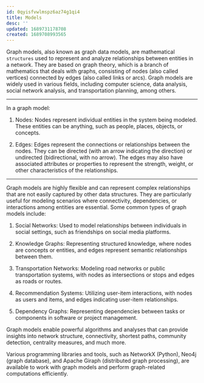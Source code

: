 ```yaml
---
id: 0qyisfvwlmspz6az74g1qi4
title: Models
desc: ''
updated: 1689731178708
created: 1689708993565
---
```


Graph models, also known as graph data models, are mathematical `structures` used to represent and analyze relationships between entities in a network. They are based on graph theory, which is a branch of mathematics that deals with graphs, consisting of nodes (also called vertices) connected by edges (also called links or arcs). Graph models are widely used in various fields, including computer science, data analysis, social network analysis, and transportation planning, among others.

---

In a graph model:

1. Nodes: Nodes represent individual entities in the system being modeled. These entities can be anything, such as people, places, objects, or concepts.

2. Edges: Edges represent the connections or relationships between the nodes. They can be directed (with an arrow indicating the direction) or undirected (bidirectional, with no arrow). The edges may also have associated attributes or properties to represent the strength, weight, or other characteristics of the relationships.

---

Graph models are highly flexible and can represent complex relationships that are not easily captured by other data structures. They are particularly useful for modeling scenarios where connectivity, dependencies, or interactions among entities are essential. Some common types of graph models include:

1. Social Networks: Used to model relationships between individuals in social settings, such as friendships on social media platforms.

2. Knowledge Graphs: Representing structured knowledge, where nodes are concepts or entities, and edges represent semantic relationships between them.

3. Transportation Networks: Modeling road networks or public transportation systems, with nodes as intersections or stops and edges as roads or routes.

4. Recommendation Systems: Utilizing user-item interactions, with nodes as users and items, and edges indicating user-item relationships.

5. Dependency Graphs: Representing dependencies between tasks or components in software or project management.

Graph models enable powerful algorithms and analyses that can provide insights into network structure, connectivity, shortest paths, community detection, centrality measures, and much more.

Various programming libraries and tools, such as NetworkX (Python), Neo4j (graph database), and Apache Giraph (distributed graph processing), are available to work with graph models and perform graph-related computations efficiently.